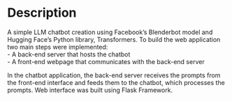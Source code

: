# Description

A simple LLM chatbot creation using Facebook’s Blenderbot model and Hugging Face’s Python library, Transformers.
To build the web application two main steps were  implemented:<br />
      - A back-end server that hosts the chatbot<br />
      - A front-end webpage that communicates with the back-end server

In the chatbot application, the back-end server receives the prompts from the front-end interface and feeds them to the chatbot, which processes the prompts.
Web interface was built using Flask Framework.
